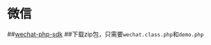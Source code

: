 # 微信

##[wechat-php-sdk](http://github.com/dodgepudding/wechat-php-sdk)
##下载zip包，只需要`wechat.class.php`和`demo.php`


